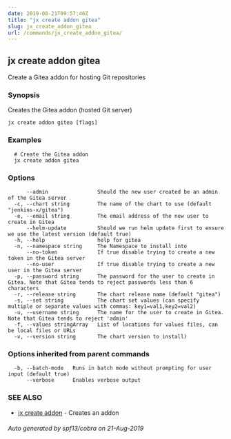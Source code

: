 ```yaml
---
date: 2019-08-21T09:57:46Z
title: "jx create addon gitea"
slug: jx_create_addon_gitea
url: /commands/jx_create_addon_gitea/
---
```

## jx create addon gitea

Create a Gitea addon for hosting Git repositories

### Synopsis

Creates the Gitea addon (hosted Git server)

```
jx create addon gitea [flags]
```

### Examples

```
  # Create the Gitea addon
  jx create addon gitea
```

### Options

```
      --admin                Should the new user created be an admin of the Gitea server
  -c, --chart string         The name of the chart to use (default "jenkins-x/gitea")
  -e, --email string         The email address of the new user to create in Gitea
      --helm-update          Should we run helm update first to ensure we use the latest version (default true)
  -h, --help                 help for gitea
  -n, --namespace string     The Namespace to install into
      --no-token             If true disable trying to create a new token in the Gitea server
      --no-user              If true disable trying to create a new user in the Gitea server
  -p, --password string      The password for the user to create in Gitea. Note that Gitea tends to reject passwords less than 6 characters
  -r, --release string       The chart release name (default "gitea")
  -s, --set string           The chart set values (can specify multiple or separate values with commas: key1=val1,key2=val2)
  -u, --username string      The name for the user to create in Gitea. Note that Gitea tends to reject 'admin'
  -f, --values stringArray   List of locations for values files, can be local files or URLs
  -v, --version string       The chart version to install)
```

### Options inherited from parent commands

```
  -b, --batch-mode   Runs in batch mode without prompting for user input (default true)
      --verbose      Enables verbose output
```

### SEE ALSO

* [jx create addon](/commands/jx_create_addon/)	 - Creates an addon

###### Auto generated by spf13/cobra on 21-Aug-2019
